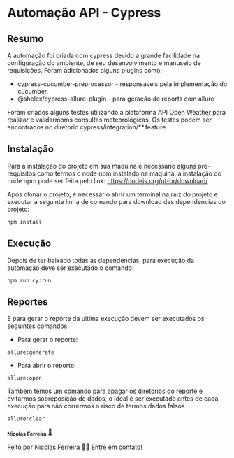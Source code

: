 # Automação API - Cypress

## Resumo
  A automação foi criada com cypress devido a grande facilidade na configuração do ambiente, de seu desenvolvimento e manuseio de requisições.
  Foram adicionados alguns plugins como:
  - cypress-cucumber-preprocessor - responsaveis pela implementação do cucumber,
  - @shelex/cypress-allure-plugin - para geração de reports com allure
  
  Foram criados alguns testes utilizando a plataforma API Open Weather para realizar e validarmoms consultas meteorologicas.
  Os testes podem ser encontrados no diretorio cypress/integration/**.feature
  
## Instalação 
  Para a instalação do projeto em sua maquina é necessario alguns pré-requisitos como termos o node npm instalado na maquina, a instalação do node npm pode ser feita pelo link:
  https://nodejs.org/pt-br/download/
  
  Após clonar o projeto, é necessário abrir um terminal na raiz do projeto e executar a seguinte linha de comando para download das dependencias do projeto:
  
    npm install
  
## Execução
  Depois de ter baixado todas as dependencias, para execução da automação deve ser executado o comando:
  
    npm run cy:run
  
## Reportes
  E para gerar o reporte da ultima execução devem ser executados os seguintes comandos:
   - Para gerar o reporte:
   
    allure:generate
  
   - Para abrir o reporte:
   
    allure:open
  
  Tambem temos um comando para apagar os diretorios do reporte e evitarmos sobreposição de dados, 
  o ideal é ser executado antes de cada execução para não corrermos o risco de termos dados falsos
  
    allure:clear
    
<sub><b>Nicolas Ferreira</b></sub></a> <a href="https://www.linkedin.com/in/nicolasteixeiraf/" title="linkedin">🚀</a>

Feito por Nicolas Ferreira 👋🏽 Entre em contato!